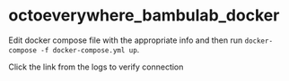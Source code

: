 # octoeverywhere_bambulab_docker
Edit docker compose file with the appropriate info and then run `docker-compose -f docker-compose.yml up`.

Click the link from the logs to verify connection
